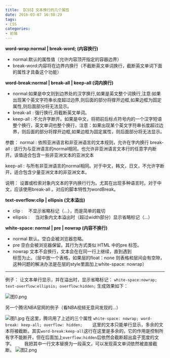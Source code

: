 ```yaml
---
title: 【CSS】文本换行的几个属性
date: 2016-03-07 16:58:29
tags:
- CSS
categories:
- 前端
---
```

**word-wrap:normal | break-word; (内容换行)**         
* normal:默认的属性值（允许内容顶开指定的容器边界）
* break-word:内容将在边界内换行（不截断英文单词换行，截断英文单词下面的属性才具备这个功能）

**word-break:normal | break-all | keep-all (词内换行)**

* normal:如果是中文则到边界处的汉字换行,如果是英文整个词换行,注意:如果出现某个英文字符串长度超过边界,则后面的部分将撑开边框,如果边框为固定属性,则后面部分将无法显示。
* break-all : 强行换行,将截断英文单词。
* keep-all : 不允许字断开。如果是中文，将把前后标点符号内的一个汉字短语整个换行，英文单词也整个换行，注意：如果出现某个英文字符串长度超过边界，则后面的部分将撑开边框,如果边框为固定属性，则后面部分将无法显示。

参数：
normal : 依照亚洲语言和非亚洲语言的文本规则，允许在字内换行
break-all : 该行为与亚洲语言的normal相同。也允许非亚洲语言文本行的任意字内断开。该值适合包含一些非亚洲文本的亚洲文本

keep-all : 与所有非亚洲语言的normal相同。对于中文，韩文，日文，不允许字断开。适合包含少量亚洲文本的非亚洲文本。

说明：
设置或检索对象内文本的字内换行行为。尤其在出现多种语言时。对于中文，应该使用break-all 。对应的脚本特性为wordBreak。

**text-overflow:clip | ellipsis (文本溢出)**

* clip : 　不显示省略标记（...），而是简单的裁切
* ellipsis : 　当对象内文本溢出时（超过width部分）显示省略标记（...）

**white-space: normal | pre | nowrap (内容不换行)**
* normal 默认。空白会被浏览器忽略。 
* pre 空白会被浏览器保留。其行为方式类似 HTML 中的pre 标签。 
* nowrap 文本不会换行，文本会在在同一行上继续，直到遇到 <br> 标签为止。（层中放一个表格，如果层的float：none 则表格和层间会有空隙，这种问题的解决办法是在层的style里面加上white-space: nowrap）
***

例子：
让文本单行显示，并在溢出时，显示省略标记：
`white-space:nowrap;
text-overflow:ellipsis;
overflow:hidden;`
生成效果如下：

![图0.png](/uploads/fe-css-0.png)


另一个腾讯NBA官网的例子（看NBA视频无意间发现的...）

![图1.jpg](/uploads/fe-css-1.jpg)
在这里，腾讯用了上述的三个属性
`white-space: nowrap;
word-break: keep-all;
overflow: hidden;`
　　这里的文本只能单行显示，多余的文本将被截断。其实`word-break:keep-all`这行在这里是多余的，它的作用是控制所有字不能断开，但在后面加上`overflow:hidden`后依然会截断超出盒子宽度的文字。
　　我把其中一行文本替换为一段英文，可以发现英文单词依然被直接截断。
![图2.png](/uploads/fe-css-2.png)